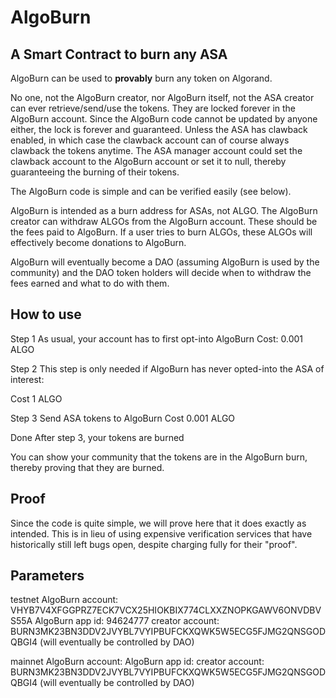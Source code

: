 # AlgoBurn
## A Smart Contract to burn any ASA

AlgoBurn can be used to **provably** burn any token on Algorand.

No one, not the AlgoBurn creator, nor AlgoBurn itself, not the ASA creator can ever retrieve/send/use the tokens. They are locked forever in the AlgoBurn account. Since the AlgoBurn code cannot be updated by anyone either, the lock is forever and guaranteed.
Unless the ASA has clawback enabled, in which case the clawback account can of course always clawback the tokens anytime. The ASA manager account could set the clawback account to the AlgoBurn account or set it to null, thereby guaranteeing the burning of their tokens.

The AlgoBurn code is simple and can be verified easily (see below).

AlgoBurn is intended as a burn address for ASAs, not ALGO.
The AlgoBurn creator can withdraw ALGOs from the AlgoBurn account. These should be the fees paid to AlgoBurn.
If a user tries to burn ALGOs, these ALGOs will effectively become donations to AlgoBurn.

AlgoBurn will eventually become a DAO (assuming AlgoBurn is used by the community) and the DAO token holders will decide when to withdraw the fees earned and what to do with them.

## How to use

Step 1
As usual, your account has to first opt-into AlgoBurn
Cost: 0.001 ALGO

Step 2
This step is only needed if AlgoBurn has never opted-into the ASA of interest:

Cost 1 ALGO

Step 3
Send ASA tokens to AlgoBurn
Cost 0.001 ALGO

Done
After step 3, your tokens are burned

You can show your community that the tokens are in the AlgoBurn burn, thereby proving that they are burned.




## Proof
Since the code is quite simple, we will prove here that it does exactly as intended. This is in lieu of using expensive verification services that have historically still left bugs open, despite charging fully for their "proof".



## Parameters
testnet
AlgoBurn account: VHYB7V4XFGGPRZ7ECK7VCX25HIOKBIX774CLXXZNOPKGAWV6ONVDBVS55A
AlgoBurn app id: 94624777
creator account: BURN3MK23BN3DDV2JVYBL7VYIPBUFCKXQWK5W5ECG5FJMG2QNSGODQBGI4 (will eventually be controlled by DAO)

mainnet
AlgoBurn account: 
AlgoBurn app id: 
creator account: BURN3MK23BN3DDV2JVYBL7VYIPBUFCKXQWK5W5ECG5FJMG2QNSGODQBGI4 (will eventually be controlled by DAO)
